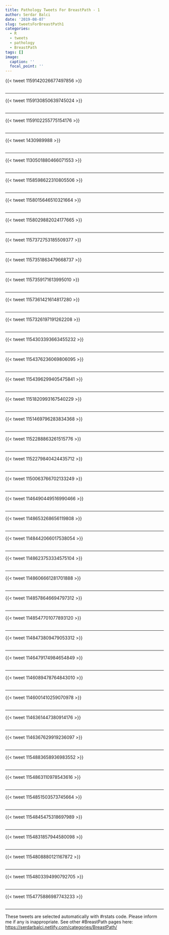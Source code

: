 ```yaml
---
title: Pathology Tweets For BreastPath - 1
author: Serdar Balci
date: '2019-08-07'
slug: tweetsForBreastPath1
categories:
  - R
  - tweets
  - pathology
  - BreastPath
tags: []
image:
  caption: ''
  focal_point: ''
---
```



{{< tweet 1159142026677497856 >}}
<br>
<br>
<hr>
{{< tweet 1159130850639745024 >}}
<br>
<br>
<hr>
{{< tweet 1159102255775154176 >}}
<br>
<br>
<hr>
{{< tweet 1430989988 >}}
<br>
<br>
<hr>
{{< tweet 1130501880466071553 >}}
<br>
<br>
<hr>
{{< tweet 1158598622310805506 >}}
<br>
<br>
<hr>
{{< tweet 1158015646510321664 >}}
<br>
<br>
<hr>
{{< tweet 1158029882024177665 >}}
<br>
<br>
<hr>
{{< tweet 1157372753185509377 >}}
<br>
<br>
<hr>
{{< tweet 1157351863479668737 >}}
<br>
<br>
<hr>
{{< tweet 1157359171613995010 >}}
<br>
<br>
<hr>
{{< tweet 1157361421614817280 >}}
<br>
<br>
<hr>
{{< tweet 1157326197191262208 >}}
<br>
<br>
<hr>
{{< tweet 1154303393663455232 >}}
<br>
<br>
<hr>
{{< tweet 1154376236069806095 >}}
<br>
<br>
<hr>
{{< tweet 1154396299405475841 >}}
<br>
<br>
<hr>
{{< tweet 1151820993167540229 >}}
<br>
<br>
<hr>
{{< tweet 1151469796283834368 >}}
<br>
<br>
<hr>
{{< tweet 1152288863261515776 >}}
<br>
<br>
<hr>
{{< tweet 1152279840424435712 >}}
<br>
<br>
<hr>
{{< tweet 1150063766702133249 >}}
<br>
<br>
<hr>
{{< tweet 1146490449516990466 >}}
<br>
<br>
<hr>
{{< tweet 1148653268656119808 >}}
<br>
<br>
<hr>
{{< tweet 1148442066017538054 >}}
<br>
<br>
<hr>
{{< tweet 1148623753334575104 >}}
<br>
<br>
<hr>
{{< tweet 1148606661281701888 >}}
<br>
<br>
<hr>
{{< tweet 1148578646694797312 >}}
<br>
<br>
<hr>
{{< tweet 1148547701077893120 >}}
<br>
<br>
<hr>
{{< tweet 1148473809479053312 >}}
<br>
<br>
<hr>
{{< tweet 1146479174984654849 >}}
<br>
<br>
<hr>
{{< tweet 1146089478764843010 >}}
<br>
<br>
<hr>
{{< tweet 1146001410259070978 >}}
<br>
<br>
<hr>
{{< tweet 1146361447380914176 >}}
<br>
<br>
<hr>
{{< tweet 1146367629919236097 >}}
<br>
<br>
<hr>
{{< tweet 1154883658936983552 >}}
<br>
<br>
<hr>
{{< tweet 1154863110978543616 >}}
<br>
<br>
<hr>
{{< tweet 1154851503573745664 >}}
<br>
<br>
<hr>
{{< tweet 1154845475318697989 >}}
<br>
<br>
<hr>
{{< tweet 1154831857944580098 >}}
<br>
<br>
<hr>
{{< tweet 1154808880121167872 >}}
<br>
<br>
<hr>
{{< tweet 1154803394990792705 >}}
<br>
<br>
<hr>
{{< tweet 1154775886987743233 >}}
<br>
<br>
<hr>


These tweets are selected automatically with #rstats code. Please inform me if any is inappropriate.
See other #BreastPath pages here: https://serdarbalci.netlify.com/categories/BreastPath/
